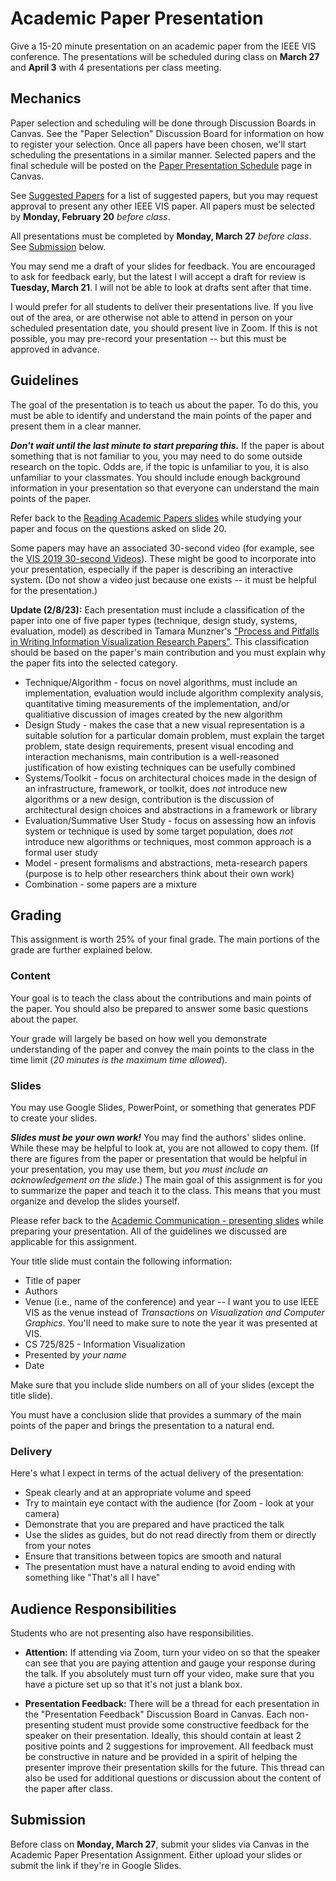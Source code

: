 # Academic Paper Presentation

Give a 15-20 minute presentation on an academic paper from the IEEE VIS conference. The presentations will be scheduled during class on **March 27** and **April 3** with 4 presentations per class meeting. 

## Mechanics

Paper selection and scheduling will be done through Discussion Boards in Canvas.  See the "Paper Selection" Discussion Board for information on how to register your selection. Once all papers have been chosen, we'll start scheduling the presentations in a similar manner.  Selected papers and the final schedule will be posted on the [Paper Presentation Schedule](https://canvas.odu.edu/courses/132393/pages/paper-presentation-schedule) page in Canvas.

See [Suggested Papers](papers.md) for a list of suggested papers, but you may request approval to present any other IEEE VIS paper. All papers must be selected by **Monday, February 20** *before class*.

All presentations must be completed by **Monday, March 27** *before class*.  See [Submission](#submission) below.

You may send me a draft of your slides for feedback.  You are encouraged to ask for feedback early, but the latest I will accept a draft for review is **Tuesday, March 21**.  I will not be able to look at drafts sent after that time.

I would prefer for all students to deliver their presentations live.  If you live out of the area, or are otherwise not able to attend in person on your scheduled presentation date, you should present live in Zoom.  If this is not possible, you may pre-record your presentation -- but this must be approved in advance.

## Guidelines

The goal of the presentation is to teach us about the paper.  To do this, you must be able to identify and understand the main points of the paper and present them in a clear manner.  

***Don't wait until the last minute to start preparing this.*** If the paper is about something that is not familiar to you, you may need to do some outside research on the topic.  Odds are, if the topic is unfamiliar to you, it is also unfamiliar to your classmates.  You should include enough background information in your presentation so that everyone can understand the main points of the paper.

Refer back to the [Reading Academic Papers slides](https://docs.google.com/presentation/d/1iCAQLektZfcHzJi95StyGhzhAc-zjhi2cDmII3_Tlik/preview) while studying your paper and focus on the questions asked on slide 20.

Some papers may have an associated 30-second video (for example, see the [VIS 2019 30-second Videos](https://vimeo.com/groups/vis19preview)).  These might be good to incorporate into your presentation, especially if the paper is describing an interactive system.  (Do not show a video just because one exists -- it must be helpful for the presentation.) 

**Update (2/8/23):** Each presentation must include a classification of the paper into one of five paper types (technique, design study, systems, evaluation, model) as described in Tamara Munzner's ["Process and Pitfalls in Writing Information Visualization Research Papers"](http://www.cs.ubc.ca/labs/imager/tr/2008/pitfalls/pitfalls.pdf). This classification should be based on the paper's main contribution and you must explain why the paper fits into the selected category.

* Technique/Algorithm - focus on novel algorithms, must include an implementation, evaluation would include algorithm complexity analysis, quantitative timing measurements of the implementation, and/or qualitiative discussion of images created by the new algorithm
* Design Study - makes the case that a new visual representation is a suitable solution for a particular domain problem, must explain the target problem, state design requirements, present visual encoding and interaction mechanisms, main contribution is a well-reasoned justification of how existing techniques can be usefully combined
* Systems/Toolkit - focus on architectural choices made in the design of an infrastructure, framework, or toolkit, does *not* introduce new algorithms or a new design, contribution is the discussion of architectural design choices and abstractions in a framework or library
* Evaluation/Summative User Study - focus on assessing how an infovis system or technique is used by some target population, does *not* introduce new algorithms or techniques, most common approach is a formal user study
* Model - present formalisms and abstractions, meta-research papers (purpose is to help other researchers think about their own work)
* Combination - some papers are a mixture

## Grading

This assignment is worth 25% of your final grade. The main portions of the grade are further explained below.  

### Content

Your goal is to teach the class about the contributions and main points of the paper.  You should also be prepared to answer some basic questions about the paper.

Your grade will largely be based on how well you demonstrate understanding of the paper and convey the main points to the class in the time limit (*20 minutes is the maximum time allowed*).

### Slides

You may use Google Slides, PowerPoint, or something that generates PDF to create your slides.  

***Slides must be your own work!*** You may find the authors' slides online.  While these may be helpful to look at, you are not allowed to copy them.  (If there are figures from the paper or presentation that would be helpful in your presentation, you may use them, but *you must include an acknowledgement on the slide*.) The main goal of this assignment is for you to summarize the paper and teach it to the class.  This means that you must organize and develop the slides yourself. 

Please refer back to the [Academic Communication - presenting slides](https://docs.google.com/presentation/d/1bCCL7bw5j41e3se3oLH-qakLT0P0GKFhec5T8EZ9FXs/preview) while preparing your presentation.  All of the guidelines we discussed are applicable for this assignment.

Your title slide must contain the following information:
* Title of paper
* Authors
* Venue (i.e., name of the conference) and year -- I want you to use IEEE VIS as the venue instead of *Transactions on Visualization and Computer Graphics*.  You'll need to make sure to note the year it was presented at VIS.
* CS 725/825 - Information Visualization
* Presented by *your name*
* Date

Make sure that you include slide numbers on all of your slides (except the title slide).

You must have a conclusion slide that provides a summary of the main points of the paper and brings the presentation to a natural end.

### Delivery

Here's what I expect in terms of the actual delivery of the presentation:
* Speak clearly and at an appropriate volume and speed
* Try to maintain eye contact with the audience (for Zoom - look at your camera)
* Demonstrate that you are prepared and have practiced the talk
* Use the slides as guides, but do not read directly from them or directly from your notes
* Ensure that transitions between topics are smooth and natural
* The presentation must have a natural ending to avoid ending with something like "That's all I have"

## Audience Responsibilities

Students who are not presenting also have responsibilities.

* **Attention:** If attending via Zoom, turn your video on so that the speaker can see that you are paying attention and gauge your response during the talk.  If you absolutely must turn off your video, make sure that you have a picture set up so that it's not just a blank box.

* **Presentation Feedback:** There will be a thread for each presentation in the "Presentation Feedback" Discussion Board in Canvas.  Each non-presenting student must provide some constructive feedback for the speaker on their presentation.  Ideally, this should contain at least 2 positive points and 2 suggestions for improvement.  All feedback must be constructive in nature and be provided in a spirit of helping the presenter improve their presentation skills for the future.  This thread can also be used for additional questions or discussion about the content of the paper after class.

## Submission

Before class on **Monday, March 27**, submit your slides via Canvas in the Academic Paper Presentation Assignment. Either upload your slides or submit the link if they're in Google Slides.
